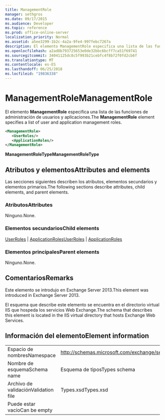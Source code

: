 ```yaml
---
title: ManagementRole
manager: sethgros
ms.date: 09/17/2015
ms.audience: Developer
ms.topic: reference
ms.prod: office-online-server
localization_priority: Normal
ms.assetid: a5ee3299-1b2c-4a2a-9fe4-997febc7267a
description: El elemento ManagementRole especifica una lista de las funciones de administración de usuarios y aplicaciones.
ms.openlocfilehash: a2ad8b793725653e0de32bbc6bcff7ca51f69741
ms.sourcegitcommit: 34041125dc8c5f993b21cebfc4f8b72f0fd2cb6f
ms.translationtype: MT
ms.contentlocale: es-ES
ms.lasthandoff: 06/25/2018
ms.locfileid: "19836338"
---
```

# <a name="managementrole"></a><span data-ttu-id="16358-103">ManagementRole</span><span class="sxs-lookup"><span data-stu-id="16358-103">ManagementRole</span></span>

<span data-ttu-id="16358-104">El elemento **ManagementRole** especifica una lista de las funciones de administración de usuarios y aplicaciones.</span><span class="sxs-lookup"><span data-stu-id="16358-104">The **ManagementRole** element specifies a list of user and application management roles.</span></span> 
  
```XML
<ManagementRole>
   <UserRoles/>
   <ApplicationRoles/>
</ManagementRole>
```

 <span data-ttu-id="16358-105">**ManagementRoleType**</span><span class="sxs-lookup"><span data-stu-id="16358-105">**ManagementRoleType**</span></span>
## <a name="attributes-and-elements"></a><span data-ttu-id="16358-106">Atributos y elementos</span><span class="sxs-lookup"><span data-stu-id="16358-106">Attributes and elements</span></span>

<span data-ttu-id="16358-107">Las secciones siguientes describen los atributos, elementos secundarios y elementos primarios.</span><span class="sxs-lookup"><span data-stu-id="16358-107">The following sections describe attributes, child elements, and parent elements.</span></span>
  
### <a name="attributes"></a><span data-ttu-id="16358-108">Atributos</span><span class="sxs-lookup"><span data-stu-id="16358-108">Attributes</span></span>

<span data-ttu-id="16358-109">Ninguno.</span><span class="sxs-lookup"><span data-stu-id="16358-109">None.</span></span>
  
### <a name="child-elements"></a><span data-ttu-id="16358-110">Elementos secundarios</span><span class="sxs-lookup"><span data-stu-id="16358-110">Child elements</span></span>

<span data-ttu-id="16358-111">[UserRoles](userroles.md) | [ApplicationRoles](applicationroles.md)</span><span class="sxs-lookup"><span data-stu-id="16358-111">[UserRoles](userroles.md) | [ApplicationRoles](applicationroles.md)</span></span>
  
### <a name="parent-elements"></a><span data-ttu-id="16358-112">Elementos principales</span><span class="sxs-lookup"><span data-stu-id="16358-112">Parent elements</span></span>

<span data-ttu-id="16358-113">Ninguno.</span><span class="sxs-lookup"><span data-stu-id="16358-113">None.</span></span>
  
## <a name="remarks"></a><span data-ttu-id="16358-114">Comentarios</span><span class="sxs-lookup"><span data-stu-id="16358-114">Remarks</span></span>

<span data-ttu-id="16358-115">Este elemento se introdujo en Exchange Server 2013.</span><span class="sxs-lookup"><span data-stu-id="16358-115">This element was introduced in Exchange Server 2013.</span></span>
  
<span data-ttu-id="16358-116">El esquema que describe este elemento se encuentra en el directorio virtual IIS que hospeda los servicios Web Exchange.</span><span class="sxs-lookup"><span data-stu-id="16358-116">The schema that describes this element is located in the IIS virtual directory that hosts Exchange Web Services.</span></span>
  
## <a name="element-information"></a><span data-ttu-id="16358-117">Información del elemento</span><span class="sxs-lookup"><span data-stu-id="16358-117">Element information</span></span>

|||
|:-----|:-----|
|<span data-ttu-id="16358-118">Espacio de nombres</span><span class="sxs-lookup"><span data-stu-id="16358-118">Namespace</span></span>  <br/> |http://schemas.microsoft.com/exchange/services/2006/types  <br/> |
|<span data-ttu-id="16358-119">Nombre de esquema</span><span class="sxs-lookup"><span data-stu-id="16358-119">Schema name</span></span>  <br/> |<span data-ttu-id="16358-120">Esquema de tipos</span><span class="sxs-lookup"><span data-stu-id="16358-120">Types schema</span></span>  <br/> |
|<span data-ttu-id="16358-121">Archivo de validación</span><span class="sxs-lookup"><span data-stu-id="16358-121">Validation file</span></span>  <br/> |<span data-ttu-id="16358-122">Types.xsd</span><span class="sxs-lookup"><span data-stu-id="16358-122">Types.xsd</span></span>  <br/> |
|<span data-ttu-id="16358-123">Puede estar vacío</span><span class="sxs-lookup"><span data-stu-id="16358-123">Can be empty</span></span>  <br/> ||
   

